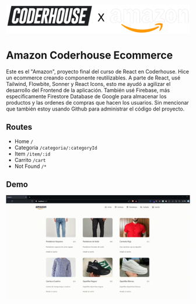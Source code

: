<img src="/assets/colab.png" alt="Logos Colab" widht="200px"/>

# Amazon Coderhouse Ecommerce

Este es el "Amazon", proyecto final del curso de React en Coderhouse. Hice un ecommerce creando componente reutilizables. A parte de React, usé Tailwind, Flowbite, Sonner y React Icons, esto me ayudó a agilizar el desarrollo del Frontend de la aplicación. También usé Firebase, más especificamente Firestore Database de Google para almacenar los productos y las ordenes de compras que hacen los usuarios. Sin mencionar que también estoy usando Github para administrar el código del proyecto.

## Routes

- Home `/`
- Categoria `/categoria/:categoryId`
- Item `/item/:id`
- Carrito `/cart`
- Not Found `/*`


## Demo

![Alt Text](./assets/demo.gif)
